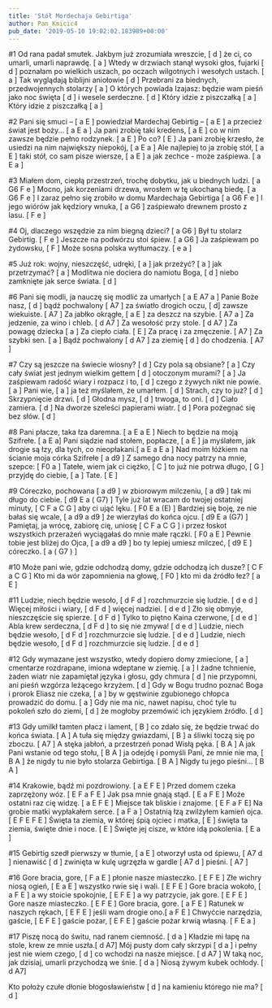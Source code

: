 ```yaml
---
title: 'Stół Mordechaja Gebirtiga'
author: Pan_Kmicic4
pub_date: '2019-05-10 19:02:02.183989+00:00'
---
```


#1
Od rana padał smutek. Jakbym już zrozumiała wreszcie, [ d ]
że ci, co umarli, umarli naprawdę. [ a ]
Wtedy w drzwiach stanął wysoki głos, fujarki [ d ]
poznałam po wielkich uszach, po oczach wilgotnych i wesołych ustach. [ a ]
Tak wyglądają biblijni aniołowie [ d ]
Przebrani za biednych, przedwojennych stolarzy [ a ]
O których powiada Izajasz: będzie wam pieśń jako noc święta [ d ]
i wesele serdeczne. [ d ]
Który idzie z piszczałką [ a ]
Który idzie z piszczałką [ a ]

#2
Pani się smuci – [ a E ]
powiedział Mardechaj Gebirtig –  [ a E ]
a przecież świat jest boży... [ a E a  ]
Ja pani zrobię taki kredens, [ a E ]
co w nim zawsze będzie pełno rodzynek. [ a E ]
Po co? [ E ]
Ja pani zrobię krzesło, że usiedzi na nim największy niepokój, [ a E a ]
Ale najlepiej to ja zrobię stół, [ a E ]
taki stół, co sam pisze wiersze, [ a E ]
a jak zechce - może zaśpiewa. [ a E a ]

#3
Miałem dom, ciepłą przestrzeń, trochę dobytku, jak u biednych ludzi. [ a G6 F e ]
Mocno, jak korzeniami drzewa, wrosłem w tę ukochaną biedę. [ a G6 F e ]
I zaraz pełno się zrobiło w domu Mardechaja Gebirtiga [ a G6 F e ]
I jego wiórów jak kędziory wnuka, [ a G6  ]
zaśpiewało drewnem prosto z lasu. [ F e ]

#4
Oj, dlaczego wszędzie za nim biegną dzieci? [ a G6 ]
Był tu stolarz Gebirtig. [ F e ]
Jeszcze na podwórzu stoi śpiew. [ a G6 ]
Ja zaśpiewam po żydowsku, [ F ]
Może sosna polska wytłumaczy. [ e a ]
 
#5
Już rok: wojny, nieszczęść, udręki, [ a ]
jak przeżyć? [ a ]
jak przetrzymać? [ a ]
Modlitwa nie dociera do namiotu Boga, [ d ]
niebo zamknięte jak serce świata. [ d ]

#6
Pani się modli, ja nauczę się modlić za umarłych [ a E A7 a ]
Panie Boże nasz, [ d ]
bądź pochwalony [ A7 ]
za światło drogich oczu, [ d]
zawsze wiekuiste. [ A7 ]
Za jabłko okrągłe, [ a E ]
za deszcz na szybie. [ A7 a ]
Za jedzenie, za wino i chleb. [ d A7 ]
Za wesołość przy stole. [ d A7 ]
Za powagę dziecka [ a ]
Za ciepło ciała. [ E ]
Za pracę i za zmęczenie. [ A7 ]
Za szybki sen. [ a ]
Bądź pochwalony [ d A7 ]
za ziemię [ d ]
do chodzenia. [ A7 ]

#7
Czy są jeszcze na świecie wiosny? [ d ]
Czy pola są obsiane? [ a ]
Czy cały świat jest jednym wielkim gettem [ d ]
otoczonym murami? [ a ]
Ja zaśpiewam radość wiary i rozpacz i to, [ d ]
czego z żywych nikt nie powie. [ a ]
Pani wie, [ a ]
ja też myślałem, że umarłem. [ d ]
Strach, czy to już? [ d ]
Skrzypnięcie drzwi. [ d ]
Głodna mysz, [ d ]
trwoga, to oni. [ d ]
Ciało zamiera. [ d ]
Na dworze szeleści papierami wiatr. [ d ]
Pora pożegnać się bez słów. [ d ]

#8
Pani płacze, taka łza daremna. [ a E a E ]
Niech to będzie na moją Szifrełe. [ a E a]
Pani siądzie nad stołem, popłacze, [ a E ]
ja myślałem, jak drogie są łzy, dla tych, co nieopłakani.[ a E a E a ]
Nad moim łóżkiem na ścianie moja córka Szifrełe [ a d9 ]
Z samego dna nocy patrzy na mnie, szepce: [ F0 a ]
Tatełe, wiem jak ci ciężko, [ C ]
to już nie potrwa długo, [ G ]
przyjdę do ciebie, [ a ]
Tate. [ E ]

#9
Córeczko, pochowana [ a d9 ]
w zbiorowym milczeniu, [ a d9 ]
tak mi długo do ciebie. [ d9 E a ( G7) ]
Tyle już lat wracam do twojej ostatniej minuty, [ C F a C G  ]
aby ci ująć lęku. [ F0 E a (E) ]
Bardziej się boję, ze nie bałaś się wcale, [ a d9 a d9 ]
że wierzyłaś do końca ojcu. [ d9 E a (G7) ]
Pamiętaj, ja wrócę, zabiorę cię, uniosę [ C F a C G ]
i przez łoskot wszystkich przerażeń wyciągałaś do mnie małe rączki. [ F0 a E ]
Pewnie tobie jest bliżej do Ojca, [ a d9 a d9 ]
bo ty lepiej umiesz milczeć, [ d9 E ]
córeczko. [ a ( G7 ) ]

#10
Może pani wie, gdzie odchodzą domy, gdzie odchodzą ich dusze? [ C F a C G ]
Kto mi da wór zapomnienia na głowę, [ F0 ]
kto mi da źródło łez? [ a E ]

#11
Ludzie, niech będzie wesoło,  [ d F d ]
rozchmurzcie się ludzie. [ d e d ]
Więcej miłości i wiary, [ d F d ]
więcej nadziei. [ d e d ]
Zło się obmyje, nieszczęście się spierze. [ d F d ]
Tylko to piętno Kaina czerwone,  [ d e d ]
Abla krew serdeczna, [ d F d ]
to się nie zmywa! [ d e d ]
Ludzie, niech będzie wesoło, [ d F d ]
rozchmurzcie się ludzie. [ d e d ]
Ludzie, niech będzie wesoło, [ d F d ]
rozchmurzcie się ludzie. [ d e d ]

#12
Gdy wymazane jest wszystko, wtedy dopiero domy zmiecione, [ a ]
cmentarze rozdrapane, imiona wdeptane w ziemię. [ a ]
I żadne tchnienie, żaden wiatr nie zapamiętał języka i głosu, gdy chmura [ d ]
nie przypomni,  ani pieśń wzgórza leżącego krzyżem. [ d ]
Gdy w Bogu trudno poznać Boga i prorok Eliasz nie czeka, [ a ]
by w gęstwinie zgubionego chłopca prowadzić do domu. [ a ]
Gdy nie ma  nic, nawet napisu, choć tyle tu pokoleń szło do ziemi, [ d ]
że mogłoby przemówić ich językiem źródło. [ d ]

#13
Gdy umilkł tamten płacz i lament,  [ B ]
co zdało się, że będzie trwać do końca świata. [ A ]
A tuła się  między gwiazdami, [ B ]
a śliwki toczą się po zboczu. [ A7 ]
A stęka jabłoń, a przestrzeń ponad Wisłą pęka. [ B A ]
A jak Pani wstanie od tego stołu, [ B A ]
ja odejdę i pomyśli Pani, że mnie nie ma, [ B A ]
że nigdy tu nie było stolarza Gebirtiga.  [ B A ]
Nigdy tu jego pieśni... [ B A ]

#14
Krakowie, bądź mi pozdrowiony. [ a E F E ]
Przed domem czeka zaprzężony wóz. [ E F a F E ]
Jak psa mnie gnają stąd.  [ E a F E ]
Może ostatni raz cię widzę. [ a E F E ]
Miejsce tak bliskie i znajome. [ E F a F E]
Na grobie matki wypłakałem serce. [ a F a ]
Ostatnią łzą zwilżyłem kamień ojca. [ E F E F E ]
Święta ta ziemia, w której śpią ojciec i matka, [ E ]
święta ta ziemia, święte dnie i noce. [ E ]
Święte jej cisze, w które idą pokolenia. [ E a ]

#15
Gebirtig szedł  pierwszy w tłumie, [ a E ] 
otworzył usta od śpiewu, [ A7 d ]
nienawiść [ d ]
zwinięta w kulę ugrzęzła w gardle [ A7 d ]
pieśni. [ A7 ]

#16
Gore bracia, gore, [ F a E ]
płonie nasze miasteczko. [ E F E ]
Złe wichry niosą ogień, [ E a E ]
wszystko rwie się i wali. [ E F E ]
Gore bracia wokoło, [ a F E ]
a wy stoicie spokojnie, [ E F E ]
a wy patrzycie, jak gore. [ E F E ]
Gore nasze miasteczko. [ E F E ]
Gore bracia, gore. [ a F E ]
Ratunek w naszych rękach, [ E F E ]
jeśli wam drogie ono.[ a F E ]
Chwyćcie narzędzia, gaście, [ E F E ]
gaście pożar, [ E F E ]
gaście pożar krwią własną. [ F E a ]

#17
Piszę nocą do świtu, nad ranem ciemność. [ d a ]
Kładzie mi łapę na stole, krew ze mnie uszła.[ d A7] 
Mój pusty dom cały skrzypi [ d a ]
i pełny jest nie wiem czego, [ d ]
co wchodzi na nasze miejsce.  [ d A7 ]
W taką noc, jak dzisiaj, umarli przychodzą we śnie. [ d a ]
Niosą żywym kubek ochłody. [ d A7]

Kto położy czułe dłonie błogosławieństw [ d ]
na kamieniu którego nie ma? [ d ]
